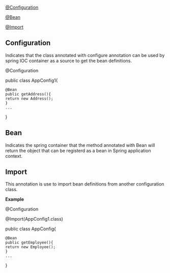 [@Configuration](#configuration)

[@Bean](#bean)

[@Import](#import)


## Configuration 

Indicates that the class annotated with configure annotation can be used by spring IOC container as a source to get the bean definitions.

@Configuration

public class AppConfig1{

    @Bean  
    public getAddress(){
    return new Address();
    }
    ...
}


## Bean

Indicates the spring container that the method annotated with Bean will return the object that can be registerd as a bean in Spring application context.



## Import

This annotation is use to import bean definitions from another configuration class.

**Example**




@Configuration

@Import(AppConfig1.class)

public class AppConfig{

    @Bean  
    public getEmployee(){
    return new Employee();
    }
    ...
}




